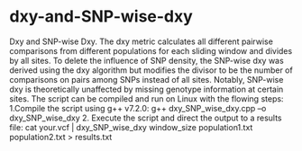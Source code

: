 # dxy-and-SNP-wise-dxy
Dxy and SNP-wise Dxy.
The dxy metric calculates all different pairwise comparisons from different populations for each sliding window and divides by all sites. To delete the influence of SNP density, the SNP-wise dxy was derived using the dxy algorithm but modifies the divisor to be the number of comparisons on pairs among SNPs instead of all sites. Notably, SNP-wise dxy is theoretically unaffected by missing genotype information at certain sites. 
The script can be compiled and run on Linux with the flowing steps:
1.Compile the script using g++ v7.2.0:
g++ dxy_SNP_wise_dxy.cpp –o dxy_SNP_wise_dxy
2. Execute the script and direct the output to a results file:
cat your.vcf | dxy_SNP_wise_dxy window_size population1.txt population2.txt > results.txt
